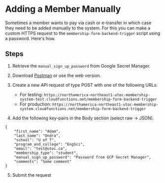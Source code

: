 # Adding a Member Manually

Sometimes a member wants to pay via cash or e-transfer in which case they
need to be added manually to the system. For this you can make a
custom HTTPS request to the `membership-form-backend-trigger` script
using a password. Here's how.

## Steps

1. Retrieve the `manual_sign_up_password` from Google Secret Manager.

2. Download [Postman](https://www.postman.com/downloads/) or use the web version.

3. Create a new API request of type POST with one of the following URLs.
    - For testing: `https://northamerica-northeast1-utoc-membership-system-test.cloudfunctions.net/membership-form-backend-trigger`
    - For production: `https://northamerica-northeast1-utoc-membership-system.cloudfunctions.net/membership-form-backend-trigger`

4. Add the following key-pairs in the Body section (select raw -> JSON).

```
{
    "first_name": "Adam",
    "last_name": "Ondra",
    "school": "U of T",
    "program_and_college": "EngSci",
    "email": "test@utoc.ca",
    "membership_type": "student",
    "manual_sign_up_password": "Password from GCP Secret Manager",
    "comments": "Some comment"
}
```

5. Submit the request